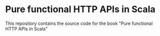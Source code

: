 # Pure functional HTTP APIs in Scala #

This repository contains the source code for the book "Pure functional 
HTTP APIs in Scala"

